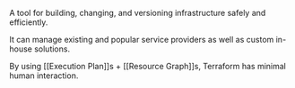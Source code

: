 A tool for building, changing, and versioning infrastructure safely and efficiently. 

It can manage existing and popular service providers as well as custom in-house solutions.

By using [[Execution Plan]]s + [[Resource Graph]]s, Terraform has minimal human interaction.